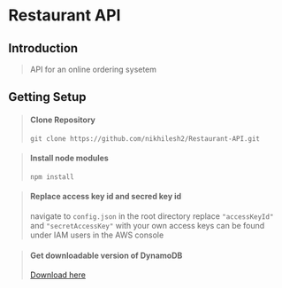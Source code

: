 # Restaurant API

## Introduction

> API for an online ordering sysetem

## Getting Setup

> #### Clone Repository 
>  ``git clone https://github.com/nikhilesh2/Restaurant-API.git``


> #### Install node modules
> ``npm install``

> #### Replace access key id and secred key id
> navigate to ``config.json`` in the root directory
> replace ``"accessKeyId"`` and ``"secretAccessKey"`` with your own
> access keys can be found under IAM users in the AWS console


>#### Get downloadable version of DynamoDB
>[Download here](https://docs.aws.amazon.com/amazondynamodb/latest/developerguide/DynamoDBLocal.html#DynamoDBLocal.DownloadingAndRunning)
